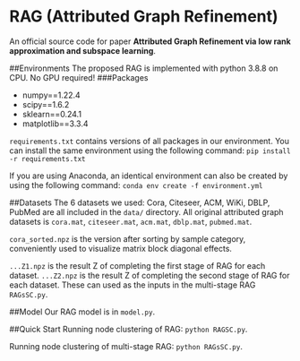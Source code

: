 # RAG (Attributed Graph Refinement)
An official source code for paper **Attributed Graph Refinement via low rank
approximation and subspace learning**.

##Environments
The proposed RAG is implemented with python 3.8.8 on CPU.
No GPU required!
###Packages
+ numpy==1.22.4
+ scipy==1.6.2
+ sklearn==0.24.1
+ matplotlib==3.3.4

```requirements.txt``` contains versions of all packages in our environment. 
You can install the same environment using the following command:
```pip install -r requirements.txt```

If you are using Anaconda, an identical environment can also be created by using the following command:
```conda env create -f environment.yml```


##Datasets
The 6 datasets we used: Cora, Citeseer, ACM, WiKi, DBLP, PubMed are all included in the ```data/``` directory.
All original attributed graph datasets is ```cora.mat```, ```citeseer.mat```, ```acm.mat```, ```dblp.mat```, ```pubmed.mat```. 

```cora_sorted.npz``` is the version after sorting by sample category, conveniently used to visualize matrix block diagonal effects.

```...Z1.npz``` is the result Z of completing the first stage of RAG for each dataset.
```...Z2.npz``` is the result Z of completing the second stage of RAG for each dataset.
These can used as the inputs in the multi-stage RAG ```RAGsSC.py```.

##Model
Our RAG model is in ```model.py```.


##Quick Start
Running node clustering of RAG: ```python RAGSC.py```.

Running node clustering of multi-stage RAG: ```python RAGsSC.py```.
